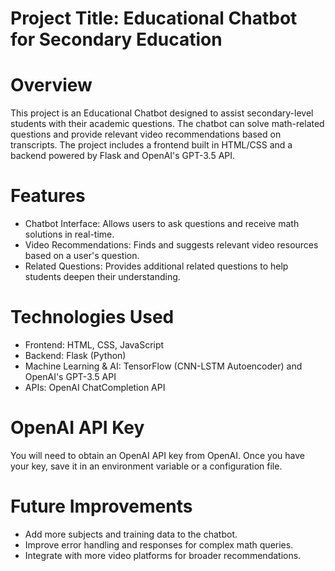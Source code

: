 # Project Title: Educational Chatbot for Secondary Education

# Overview
This project is an Educational Chatbot designed to assist secondary-level students with their academic questions. The chatbot can solve math-related questions and provide relevant video recommendations based on transcripts. The project includes a frontend built in HTML/CSS and a backend powered by Flask and OpenAI's GPT-3.5 API.

# Features
  - Chatbot Interface: Allows users to ask questions and receive math solutions in real-time.
  - Video Recommendations: Finds and suggests relevant video resources based on a user's question.
  - Related Questions: Provides additional related questions to help students deepen their understanding.

# Technologies Used
  - Frontend: HTML, CSS, JavaScript
  - Backend: Flask (Python)
  - Machine Learning & AI: TensorFlow (CNN-LSTM Autoencoder) and OpenAI's GPT-3.5 API
  - APIs: OpenAI ChatCompletion API
    
# OpenAI API Key
You will need to obtain an OpenAI API key from OpenAI. Once you have your key, save it in an environment variable or a configuration file.


# Future Improvements
  - Add more subjects and training data to the chatbot.
  - Improve error handling and responses for complex math queries.
  - Integrate with more video platforms for broader recommendations.

